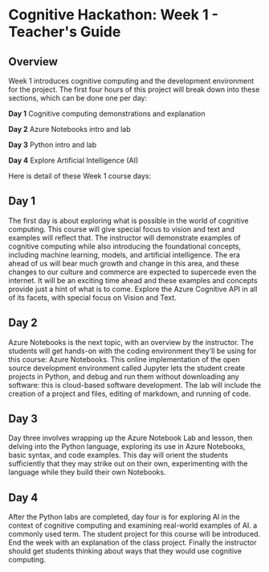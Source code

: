 # Cognitive Hackathon: Week 1 - Teacher's Guide
## Overview

Week 1 introduces cognitive computing and the development environment for the project. The first four hours of this project will break down into these sections, which can be done one per day:

**Day 1**  Cognitive computing demonstrations and explanation

**Day 2**  Azure Notebooks intro and lab

**Day 3**  Python intro and lab

**Day 4**  Explore Artificial Intelligence (AI)


Here is detail of these Week 1 course days:

## Day 1

The first day is about exploring what is possible in the world of cognitive computing. This course will give special focus to vision and text and examples will reflect that. The instructor will demonstrate examples of cognitive computing while also introducing the foundational concepts, including machine learning, models, and artificial intelligence. The era ahead of us will bear much growth and change in this area, and these changes to our culture and commerce are expected to supercede even the internet. It will be an exciting time ahead and these examples and concepts provide just a hint of what is to come. Explore the Azure Cognitive API in all of its facets, with special focus on Vision and Text.

## Day 2

Azure Notebooks is the next topic, with an overview by the instructor. The students will get hands-on with the coding environment they'll be using for this course: Azure Notebooks. This online implementation of the open source development environment called Jupyter lets the student create projects in Python, and debug and run them without downloading any software: this is cloud-based software development. The lab will include the creation of a project and files, editing of markdown, and running of code.

## Day 3

Day three involves wrapping up the Azure Notebook Lab and lesson, then delving into the Python language, exploring its use in Azure Notebooks, basic syntax, and code examples. This day will orient the students sufficiently that they may strike out on their own, experimenting with the language while they build their own Notebooks.

## Day 4

After the Python labs are completed, day four is for exploring AI in the context of cognitive computing and examining real-world examples of AI.  a commonly used term. The student project for this course will be introduced. End the week with an explanation of the class project. Finally the instructor should get students thinking about ways that they would use cognitive computing. 
